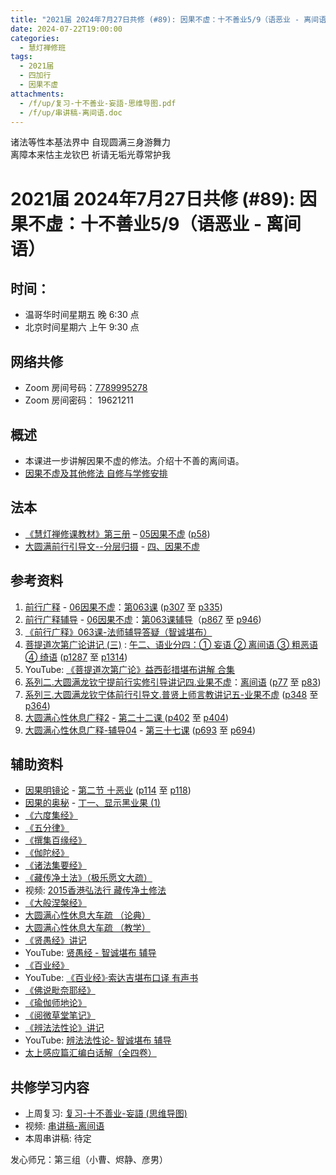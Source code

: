 ```yaml
---
title: "2021届 2024年7月27日共修 (#89): 因果不虚：十不善业5/9（语恶业 - 离间语）"
date: 2024-07-22T19:00:00
categories:
  - 慧灯禅修班
tags:
  - 2021届
  - 四加行
  - 因果不虚
attachments:
  - /f/up/复习-十不善业-妄語-思维导图.pdf
  - /f/up/串讲稿-离间语.doc
---
```

诸法等性本基法界中 自现圆满三身游舞力\
离障本来怙主龙钦巴 祈请无垢光尊常护我

# 2021届 2024年7月27日共修 (#89): 因果不虚：十不善业5/9（语恶业 - 离间语）

## 时间：

* 温哥华时间星期五 晚 6:30 点
* 北京时间星期六 上午 9:30 点

## 网络共修

* Zoom 房间号码：[7789995278](https://us02web.zoom.us/j/7789995278?pwd=VjZmbWJFY2k2K0E5RVB2cTNIQmhqUT09)
* Zoom 房间密码： 19621211

## 概述

* 本课进一步讲解因果不虚的修法。介绍十不善的离间语。 
* [因果不虚及其他修法 自修与学修安排 ](https://fohuifayu.com/index.php/huideng-jiangtang/chanxiuke/zen-03/8655-zen03-ygbx)

## 法本

* [《慧灯禅修课教材》第三册](https://huidengchanxiu.net/books/b3/) – [05因果不虚](https://huidengchanxiu.net/books/b3/3-05) ([p58](https://huidengchanxiu.net/books/b3/3-05/#p58))
* [大圆满前行引导文--分层归摄](https://huidengchanxiu.net/refs/qxgs/dymqx-fcgs) - [四、因果不虚](https://huidengchanxiu.net/refs/qxgs/dymqx-fcgs#%E5%9B%9B%E5%9B%A0%E6%9E%9C%E4%B8%8D%E8%99%9A) 

## 参考资料

1. [](https://huidengchanxiu.net/refs/qxgs/fudao/qxgsfd-06yg#%E5%89%8D%E8%A1%8C%E5%B9%BF%E9%87%8A059%E8%AF%BE-%E6%B3%95%E5%B8%88%E8%BE%85%E5%AF%BC%E7%AD%94%E7%96%91%E6%99%BA%E8%AF%9A%E5%A0%AA%E5%B8%83)[前行广释](https://huidengchanxiu.net/refs/qxgs) - [06因果不虚](https://huidengchanxiu.net/refs/qxgs/qxgs-06yg)：[第063课](https://huidengchanxiu.net/refs/qxgs/qxgs-06yg/#%E5%89%8D%E8%A1%8C%E5%B9%BF%E9%87%8A%E7%AC%AC063%E8%AF%BE) ([p307](https://huidengchanxiu.net/refs/qxgs/qxgs-06yg/#p307) 至 [p335](https://huidengchanxiu.net/refs/qxgs/qxgs-06yg/#p335))
2. [](https://huidengchanxiu.net/refs/qxgs/qxgs-06yg#%E5%89%8D%E8%A1%8C%E5%B9%BF%E9%87%8A%E7%AC%AC060%E8%AF%BE)[前行广释辅导](https://huidengchanxiu.net/refs/fudao) - [06因果不虚](https://huidengchanxiu.net/refs/qxgs/fudao/qxgsfd-06yg)：[第063课辅导](https://huidengchanxiu.net/refs/qxgs/fudao/qxgsfd-06yg/#%E5%89%8D%E8%A1%8C%E5%B9%BF%E9%87%8A%E7%AC%AC063%E8%AF%BE%E8%BE%85%E5%AF%BC)（[p867](https://huidengchanxiu.net/refs/qxgs/fudao/qxgsfd-06yg/#p867) 至 [p946](https://huidengchanxiu.net/refs/qxgs/fudao/qxgsfd-06yg/#p946))
3. [](https://huidengchanxiu.net/refs/qxgs/fudao/qxgsfd-06yg#%E5%89%8D%E8%A1%8C%E5%B9%BF%E9%87%8A059%E8%AF%BE-%E6%B3%95%E5%B8%88%E8%BE%85%E5%AF%BC%E7%AD%94%E7%96%91%E6%99%BA%E8%AF%9A%E5%A0%AA%E5%B8%83)[《前行广释》063课-法师辅导答疑（智诚堪布）](https://huidengchanxiu.net/refs/qxgs/fudao/qxgsfd-06yg/#%E5%89%8D%E8%A1%8C%E5%B9%BF%E9%87%8A063%E8%AF%BE-%E6%B3%95%E5%B8%88%E8%BE%85%E5%AF%BC%E7%AD%94%E7%96%91%E6%99%BA%E8%AF%9A%E5%A0%AA%E5%B8%83)
4. [菩提道次第广论讲记 (三)](https://huidengchanxiu.net/refs/ptdcdgl/3/) : [午二、语业分四：① 妄语 ② 离间语 ③ 粗恶语 ④ 绮语](https://huidengchanxiu.net/refs/ptdcdgl/3/#%E5%8D%88%E4%BA%8C%E8%AF%AD%E4%B8%9A%E5%88%86%E5%9B%9B-%E5%A6%84%E8%AF%AD--%E7%A6%BB%E9%97%B4%E8%AF%AD--%E7%B2%97%E6%81%B6%E8%AF%AD--%E7%BB%AE%E8%AF%AD) ([p1287](https://huidengchanxiu.net/refs/ptdcdgl/3/#p1287) 至 [p1314](https://huidengchanxiu.net/refs/ptdcdgl/3/#p1314))
5. YouTube: [《菩提道次第广论》益西彭措堪布讲解 合集](https://www.youtube.com/playlist?list=PLvhysUtdbxCBq9MxPLr6pauLmbwndXY9o)[](https://huidengchanxiu.net/refs/xmfw/s2/s2-sxyd4-ygbx)
6. [系列二.大圆满龙钦宁提前行实修引导讲记四.业果不虚](https://huidengchanxiu.net/refs/xmfw/s2/s2-sxyd4-ygbx)：[离间语](https://huidengchanxiu.net/refs/xmfw/s2/s2-sxyd4-ygbx/#b%E7%A6%BB%E9%97%B4%E8%AF%AD) ([p77](https://huidengchanxiu.net/refs/xmfw/s2/s2-sxyd4-ygbx/#p77) 至 [p83](https://huidengchanxiu.net/refs/xmfw/s2/s2-sxyd4-ygbx/#p83))
7. [系列三.大圆满龙钦宁体前行引导文.普贤上师言教讲记五-业果不虚](https://huidengchanxiu.net/refs/xmfw/s3/s3-ydw5-ygbx) ([p348](https://huidengchanxiu.net/refs/xmfw/s3/s3-ydw5-ygbx/#p348) 至 [p364](https://huidengchanxiu.net/refs/xmfw/s3/s3-ydw5-ygbx/#p364))
8. [大圆满心性休息广释2](https://huidengchanxiu.net/refs/dymxxxx/dymxxxx-gs2) - [第二十二课 ](https://huidengchanxiu.net/refs/dymxxxx/dymxxxx-gs2#%E7%AC%AC%E4%BA%8C%E5%8D%81%E4%BA%8C%E8%AF%BE) ([p402](https://huidengchanxiu.net/refs/dymxxxx/dymxxxx-gs2/#p402) 至 [p404](https://huidengchanxiu.net/refs/dymxxxx/dymxxxx-gs2/#p404))
9. [大圆满心性休息广释-辅导04](https://huidengchanxiu.net/refs/dymxxxx/fudao/fd-04) - [第三十七课](https://huidengchanxiu.net/refs/dymxxxx/fudao/fd-04#%E7%AC%AC%E4%B8%89%E5%8D%81%E4%B8%83%E8%AF%BE) ([p693](https://huidengchanxiu.net/refs/dymxxxx/fudao/fd-04/#p693) 至 [p694](https://huidengchanxiu.net/refs/dymxxxx/fudao/fd-04/#p694))

## **辅助资料**[](https://huidengchanxiu.net/refs/misc/zfncj01)[](https://www.huidengvan.com/posts/2023-08-05-2021%E5%B1%8A-2023%E5%B9%B48%E6%9C%8812%E6%97%A5%E5%85%B1%E4%BF%AE-46-%E8%BD%AE%E5%9B%9E%E8%BF%87%E6%82%A3%E6%95%B4%E4%BD%932-2%E4%B8%89%E6%A0%B9%E6%9C%AC%E8%8B%A6/)

* [](https://www.huidengvan.com/tags/%E4%BD%9B%E8%AF%B4%E7%A8%BB%E7%A7%86%E7%BB%8F/)[因果明镜论](https://huidengchanxiu.net/refs/misc/ygmjl) - [第二节 十恶业](https://huidengchanxiu.net/refs/misc/ygmjl#%E7%AC%AC%E4%BA%8C%E8%8A%82-%E5%8D%81%E6%81%B6%E4%B8%9A) ([p114](https://huidengchanxiu.net/refs/misc/ygmjl/#p114) 至 [p118](https://huidengchanxiu.net/refs/misc/ygmjl/#p118))
* [因果的奥秘](https://www.xianmixuezi.com/%E9%81%93%E6%AC%A1%E7%AC%AC%E6%96%87%E5%BA%93/%E4%B8%80%E4%B8%89%E5%9B%A0%E6%9E%9C%E7%9A%84%E5%A5%A5%E7%A7%98) - [丁一、显示黑业果 (1)](https://www.xianmixuezi.com/%E9%81%93%E6%AC%A1%E7%AC%AC%E6%96%87%E5%BA%93/%E4%B8%80%E4%B8%89%E5%9B%A0%E6%9E%9C%E7%9A%84%E5%A5%A5%E7%A7%98/%E4%B8%81%E4%B8%80%E6%98%BE%E7%A4%BA%E9%BB%91%E4%B8%9A%E6%9E%9C1)
* [《六度集经》](https://www.xianmixuezi.com/%E4%BD%9B%E7%BB%8F%E5%AE%9D%E5%85%B8%E7%B3%BB%E5%88%97/%E5%85%AD%E5%BA%A6%E9%9B%86%E7%BB%8F)[](https://www.quanxue.cn/ct_fojia/wufenlvindex.html)
* [《五分律》](https://www.quanxue.cn/ct_fojia/wufenlvindex.html)
* [《撰集百缘经》](http://www.shixiu.net/dujing/fojing/benyuanbu/1593.html)
* [《伽陀经》](http://www.xuefo.net/nr/article25/254652.html)
* [《诸法集要经》](http://www.shixiu.net/dujing/fojing/jingjibu/2132.html)
* [](https://www.quanxue.cn/ct_fojia/wufenlvindex.html)[《藏传净土法》（极乐愿文大疏）](https://www.riyuebianzhao.com/%E5%88%9D%E7%BA%A7/%E5%87%80%E5%9C%9F/%E8%97%8F%E4%BC%A0%E5%87%80%E5%9C%9F%E6%B3%95)
* [](https://www.riyuebianzhao.com/%E5%88%9D%E7%BA%A7/%E5%87%80%E5%9C%9F/%E8%97%8F%E4%BC%A0%E5%87%80%E5%9C%9F%E6%B3%95)视频: [2015香港弘法行 藏传净土修法](https://fohuifayu.com/index.php/huideng-jiangtang/fofa-jianxiu/fofa-jianxiu-xilie/9785-l15094?title=%E8%97%8F%E4%BC%A0%E5%87%80%E5%9C%9F%E6%B3%95)
* [《大般涅槃经》](http://www.qldzj.com/htmljw/0109-01.htm)
* [大圆满心性休息大车疏 （论典）](https://fohuifayu.com/index.php/other-column/xiangguan-jinglun/lundian/xiuxi-dacheshu)
* [大圆满心性休息大车疏 （教学）](https://www.riyuebianzhao.com/%E9%AB%98%E7%BA%A7/%E4%BF%AE%E5%BF%83/%E5%A4%A7%E5%9C%86%E6%BB%A1%E5%BF%83%E6%80%A7%E4%BC%91%E6%81%AF%E5%A4%A7%E8%BD%A6%E7%96%8F)
* [《贤愚经》](https://www.xianmixuezi.com/%E4%BD%9B%E7%BB%8F%E5%AE%9D%E5%85%B8%E7%B3%BB%E5%88%97/%E8%B4%A4%E6%84%9A%E7%BB%8F)[讲记](https://www.xianmixuezi.com/%E4%BD%9B%E7%BB%8F%E5%AE%9D%E5%85%B8%E7%B3%BB%E5%88%97/%E8%B4%A4%E6%84%9A%E7%BB%8F)
* YouTube: [贤愚经 - 智诚堪布 辅导](https://www.youtube.com/playlist?list=PL5y-PP7QihJ2PAYENEEj52HovhP8amQGo)
* [《百业经》](http://mp3.aebeisi.com/pdf/xianmi/%E3%80%8A%E7%99%BE%E4%B8%9A%E7%BB%8F%E3%80%8B.pdf)
* YouTube: [《百业经》·索达吉堪布口译 有声书](https://www.youtube.com/playlist?list=PLYOi3WbNHCBtsHH6QTrxVJuvBtiNHWdj6)
* [《佛说毗奈耶经》](http://www.shixiu.net/dujing/fojing/mijiaobu/2312.html)
* [《瑜伽师地论》](https://www.quanxue.cn/ct_fojia/yujiashidindex.html)
* [《阅微草堂笔记》](https://ywct.5000yan.com/)
* [《辨法法性论》讲记](https://www.xianmixuezi.com/%E5%BC%A5%E5%8B%92%E4%BA%94%E8%AE%BA%E7%B3%BB%E5%88%97/%E5%BC%A5%E5%8B%92%E4%BA%94%E8%AE%BA1-%E8%BE%A8%E6%B3%95%E6%B3%95%E6%80%A7%E8%AE%BA)
* YouTube: [辨法法性论- 智诚堪布 辅导](https://www.youtube.com/playlist?list=PL5y-PP7QihJ0VtHNcn3AoALObaMe6PigD)
* [](https://www.youtube.com/playlist?list=PL5y-PP7QihJ0VtHNcn3AoALObaMe6PigD)[太上感应篇汇编白话解（全四卷）](https://yd.qq.com/web/bookDetail/1f732590721d121d1f7a27c)

[](http://www.shixiu.net/dujing/fojing/jingjibu/2126.html)

## **共修学习内容**

* 上周复习: [复习-十不善业-妄語 (思维导图)](/f/up/复习-十不善业-妄語-思维导图.pdf)
* [](/f/up/串讲稿-人生八苦.pdf)视频: [](https://fohuifayu.com/index.php/huideng-jiangtang/fofa-jianxiu/chuli-xin/671-l11034)[串讲稿-离间语](/f/up/串讲稿-离间语.doc)
* 本周串讲稿: 待定

发心师兄：第三组（小曹、烬静、彦男）

